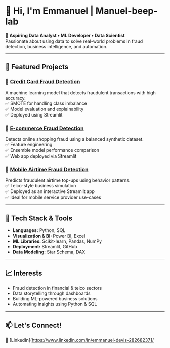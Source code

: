 # 👋 Hi, I'm Emmanuel | Manuel-beep-lab

🎯 **Aspiring Data Analyst • ML Developer • Data Scientist**  
  Passionate about using data to solve real-world problems in fraud detection, business intelligence, and automation.

---

## 🚀 Featured Projects

### 🔐 [Credit Card Fraud Detection](https://github.com/Manuel-beep-lab/credit-card-fraud-detection)
A machine learning model that detects fraudulent transactions with high accuracy.  
✅ SMOTE for handling class imbalance  
✅ Model evaluation and explainability  
✅ Deployed using Streamlit

### 🛒 [E-commerce Fraud Detection](https://github.com/Manuel-beep-lab/ecommerce-fraud-detection)
Detects online shopping fraud using a balanced synthetic dataset.  
✅ Feature engineering  
✅ Ensemble model performance comparison  
✅ Web app deployed via Streamlit

### 📱 [Mobile Airtime Fraud Detection](https://github.com/Manuel-beep-lab/mobile-airtime-fraud-detection)
Predicts fraudulent airtime top-ups using behavior patterns.  
✅ Telco-style business simulation  
✅ Deployed as an interactive Streamlit app  
✅ Ideal for mobile service provider use-cases

---

## 🧰 Tech Stack & Tools

- **Languages:** Python, SQL  
- **Visualization & BI:** Power BI, Excel  
- **ML Libraries:** Scikit-learn, Pandas, NumPy  
- **Deployment:** Streamlit, GitHub  
- **Data Modeling:** Star Schema, DAX

---

## 📈 Interests

- Fraud detection in financial & telco sectors  
- Data storytelling through dashboards  
- Building ML-powered business solutions  
- Automating insights using Python & SQL

---

## 📫 Let's Connect!
 🔗 [LinkedIn](https://www.linkedin.com/in/emmanuel-devis-282682371/



